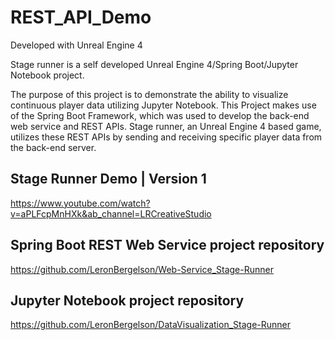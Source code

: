 # REST_API_Demo

Developed with Unreal Engine 4

Stage runner is a self developed Unreal Engine 4/Spring Boot/Jupyter Notebook project. 

The purpose of this project is to demonstrate the ability to visualize continuous player data utilizing Jupyter Notebook. This Project makes use of the Spring Boot Framework, which was used to develop the back-end web service and REST APIs. Stage runner, an Unreal Engine 4 based game, utilizes these REST APIs by sending and receiving specific player data from the back-end server.

## Stage Runner Demo | Version 1
https://www.youtube.com/watch?v=aPLFcpMnHXk&ab_channel=LRCreativeStudio

## Spring Boot REST Web Service project repository
https://github.com/LeronBergelson/Web-Service_Stage-Runner

## Jupyter Notebook project repository
https://github.com/LeronBergelson/DataVisualization_Stage-Runner
